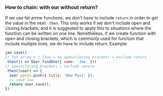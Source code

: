 ### How to chain: with our without return?
If we use fat arrow functions, we don't have to include `return` in order to get the value in the next `.then`. This only works if we don't include open and closing brackets, and it is suggested to apply this to situations where the function can be written on one line. Nonetheless, if we create function with open and closing brackets, which is commonly used for function that include multiple lines,  we do have to include return. Example:
```js
joe.save()
// fat arrow + 1 line = no open/closing brackets = exclude return
.then(() => User.findOne({ name: 'Joe' }))
// open/closing brackets = include return
.then((user) => {
  user.posts.push({ title: 'New Post' });
  // save Joe
  return user.save();
})

```
